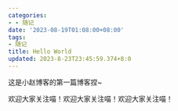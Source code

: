```yaml
---
categories:
- - 随记
date: '2023-08-19T01:08:00+08:00'
tags:
- 随记
title: Hello World
updated: 2023-8-23T23:45:59.374+8:0
---
```

这是小赵博客的第一篇博客捏~

欢迎大家关注喵！欢迎大家关注喵！欢迎大家关注喵！
